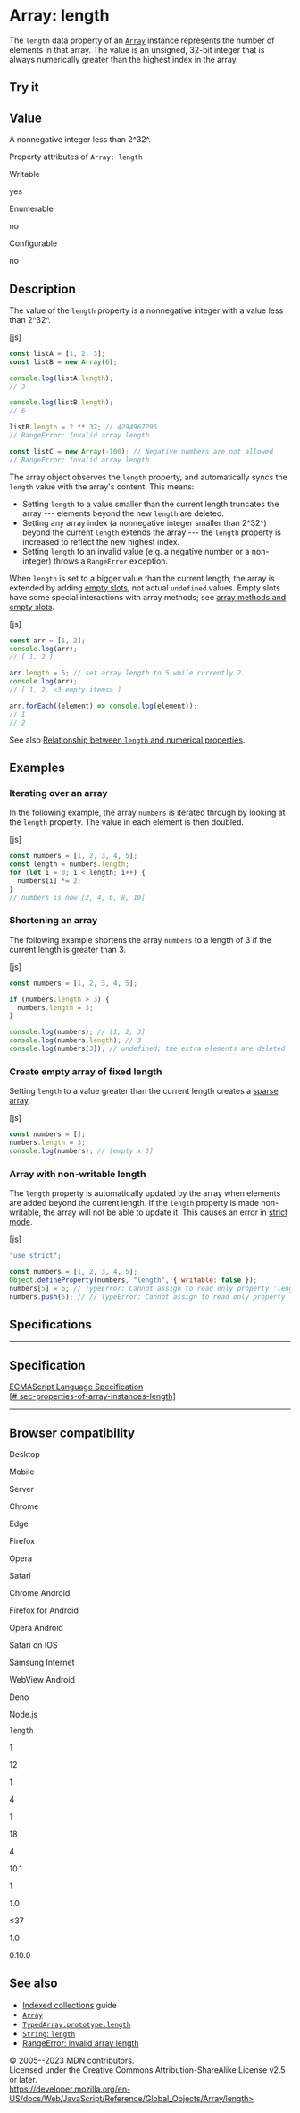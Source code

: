 Array: length
=============


The `length` data property of an [`Array`](../array) instance represents
the number of elements in that array. The value is an unsigned, 32-bit
integer that is always numerically greater than the highest index in the
array.



Try it 
------






Value
-----


A nonnegative integer less than 2^32^.


Property attributes of `Array: length`




Writable

yes

Enumerable

no

Configurable

no


Description
-----------


The value of the `length` property is a nonnegative integer with a value
less than 2^32^.



[js]


```js
const listA = [1, 2, 3];
const listB = new Array(6);

console.log(listA.length);
// 3

console.log(listB.length);
// 6

listB.length = 2 ** 32; // 4294967296
// RangeError: Invalid array length

const listC = new Array(-100); // Negative numbers are not allowed
// RangeError: Invalid array length
```


The array object observes the `length` property, and automatically syncs
the `length` value with the array\'s content. This means:

-   Setting `length` to a value smaller than the current length
    truncates the array --- elements beyond the new `length` are
    deleted.
-   Setting any array index (a nonnegative integer smaller than 2^32^)
    beyond the current `length` extends the array --- the `length`
    property is increased to reflect the new highest index.
-   Setting `length` to an invalid value (e.g. a negative number or a
    non-integer) throws a `RangeError` exception.

When `length` is set to a bigger value than the current length, the
array is extended by adding [empty
slots](https://developer.mozilla.org/en-US/docs/Web/JavaScript/Guide/Indexed_collections#sparse_arrays),
not actual `undefined` values. Empty slots have some special
interactions with array methods; see [array methods and empty
slots](../array#array_methods_and_empty_slots).



[js]


```js
const arr = [1, 2];
console.log(arr);
// [ 1, 2 ]

arr.length = 5; // set array length to 5 while currently 2.
console.log(arr);
// [ 1, 2, <3 empty items> ]

arr.forEach((element) => console.log(element));
// 1
// 2
```


See also [Relationship between `length` and numerical
properties](../array#relationship_between_length_and_numerical_properties).




Examples
--------



### Iterating over an array 


In the following example, the array `numbers` is iterated through by
looking at the `length` property. The value in each element is then
doubled.



[js]


```js
const numbers = [1, 2, 3, 4, 5];
const length = numbers.length;
for (let i = 0; i < length; i++) {
  numbers[i] *= 2;
}
// numbers is now [2, 4, 6, 8, 10]
```





### Shortening an array 


The following example shortens the array `numbers` to a length of 3 if
the current length is greater than 3.



[js]


```js
const numbers = [1, 2, 3, 4, 5];

if (numbers.length > 3) {
  numbers.length = 3;
}

console.log(numbers); // [1, 2, 3]
console.log(numbers.length); // 3
console.log(numbers[3]); // undefined; the extra elements are deleted
```





### Create empty array of fixed length 


Setting `length` to a value greater than the current length creates a
[sparse
array](https://developer.mozilla.org/en-US/docs/Web/JavaScript/Guide/Indexed_collections#sparse_arrays).



[js]


```js
const numbers = [];
numbers.length = 3;
console.log(numbers); // [empty x 3]
```





### Array with non-writable length 


The `length` property is automatically updated by the array when
elements are added beyond the current length. If the `length` property
is made non-writable, the array will not be able to update it. This
causes an error in [strict mode](../../strict_mode).



[js]


```js
"use strict";

const numbers = [1, 2, 3, 4, 5];
Object.defineProperty(numbers, "length", { writable: false });
numbers[5] = 6; // TypeError: Cannot assign to read only property 'length' of object '[object Array]'
numbers.push(5); // // TypeError: Cannot assign to read only property 'length' of object '[object Array]'
```




Specifications
--------------


  ---------------------------------------------------------------------------------------------------------------------------------------------------------
  Specification
  ---------------------------------------------------------------------------------------------------------------------------------------------------------
  [ECMAScript Language Specification\
  [\#
  sec-properties-of-array-instances-length]](https://tc39.es/ecma262/multipage/indexed-collections.html#sec-properties-of-array-instances-length)

  ---------------------------------------------------------------------------------------------------------------------------------------------------------


Browser compatibility 
---------------------




Desktop

Mobile

Server

Chrome

Edge

Firefox

Opera

Safari

Chrome Android

Firefox for Android

Opera Android

Safari on IOS

Samsung Internet

WebView Android

Deno

Node.js

`length`

1

12

1

4

1

18

4

10.1

1

1.0

≤37

1.0

0.10.0


See also 
--------


-   [Indexed
    collections](https://developer.mozilla.org/en-US/docs/Web/JavaScript/Guide/Indexed_collections)
    guide
-   [`Array`](../array)
-   [`TypedArray.prototype.length`](../typedarray/length)
-   [`String`: `length`](../string/length)
-   [RangeError: invalid array
    length](../../errors/invalid_array_length)




© 2005--2023 MDN contributors.\
Licensed under the Creative Commons Attribution-ShareAlike License v2.5
or later.\
https://developer.mozilla.org/en-US/docs/Web/JavaScript/Reference/Global_Objects/Array/length>

